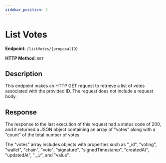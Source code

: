 ```yaml
---
sidebar_position: 3
---
```


# List Votes

**Endpoint**: `/listVotes/{proposalID}`

**HTTP Method**: `GET`

## Description

This endpoint makes an HTTP GET request to retrieve a list of votes associated with the provided ID. The request does not include a request body.

## Response

The response to the last execution of this request had a status code of 200, and it returned a JSON object containing an array of "votes" along with a "count" of the total number of votes.

The "votes" array includes objects with properties such as "\_id", "voting", "wallet", "chain", "vote", "signature", "signedTimestamp", "createdAt", "updatedAt", "\_\_v", and "value".
